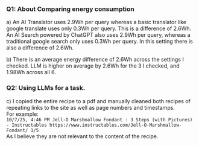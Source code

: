 ### Q1: About Comparing energy consumption  
a) An AI Translator uses 2.9Wh per query whereas a basic translator like google translate uses only 0.3Wh per query. This is a difference of 2.6Wh.  
An AI Search powered by ChatGPT also uses 2.9Wh per query, whereas a traditional google search only uses 0.3Wh per query. In this setting there is also a difference of 2.6Wh.    

b) There is an average energy difference of 2.6Wh across the settings I checked. LLM is higher on average by 2.6Wh for the 3 I checked, and 1.98Wh across all 6.  

### Q2: Using LLMs for a task.  
c) I copied the entire recipe to a pdf and manually cleaned both recipes of repeating links to the site as well as page numbers and timestamps.  
For example:  
`10/7/25, 4:46 PM Jell-O Marshmallow Fondant : 3 Steps (with Pictures) - Instructables
https://www.instructables.com/Jell-O-Marshmallow-Fondant/ 1/5  `  
As I believe they are not relevant to the content of the recipe.